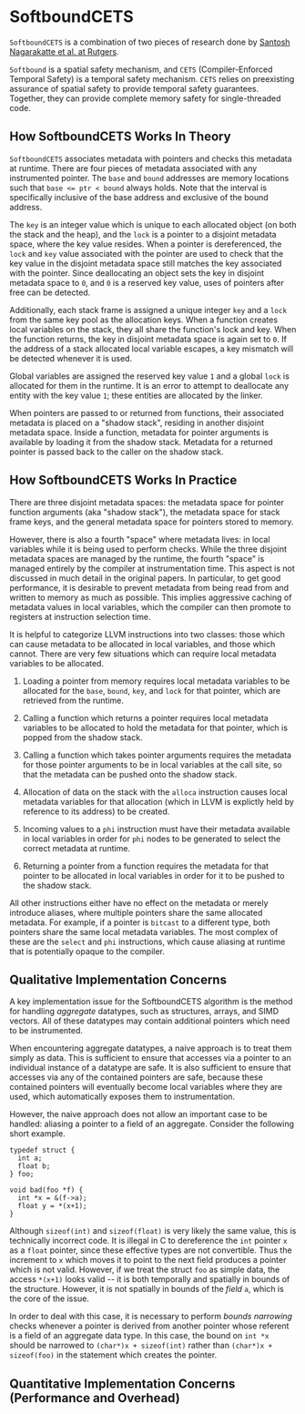 # SoftboundCETS

`SoftboundCETS` is a combination of two pieces of research done by [Santosh
Nagarakatte et al. at
Rutgers](https://www.cs.rutgers.edu/~santosh.nagarakatte/softbound/).

`Softbound` is a spatial safety mechanism, and `CETS` (Compiler-Enforced
Temporal Safety) is a temporal safety mechanism. `CETS` relies on preexisting
assurance of spatial safety to provide temporal safety guarantees. Together,
they can provide complete memory safety for single-threaded code.

## How SoftboundCETS Works In Theory

`SoftboundCETS` associates metadata with pointers and checks this metadata at
runtime. There are four pieces of metadata associated with any instrumented
pointer. The `base` and `bound` addresses are memory locations such that `base
<= ptr < bound` always holds. Note that the interval is specifically inclusive
of the base address and exclusive of the bound address.

The `key` is an integer value which is unique to each allocated object (on both
the stack and the heap), and the `lock` is a pointer to a disjoint metadata
space, where the key value resides. When a pointer is dereferenced, the `lock`
and `key` value associated with the pointer are used to check that the key
value in the disjoint metadata space still matches the key associated with the
pointer. Since deallocating an object sets the key in disjoint metadata space
to `0`, and `0` is a reserved key value, uses of pointers after free can be
detected.

Additionally, each stack frame is assigned a unique integer `key` and a `lock`
from the same key pool as the allocation keys. When a function creates
local variables on the stack, they all share the function's lock and key. When
the function returns, the key in disjoint metadata space is again set to `0`.
If the address of a stack allocated local variable escapes, a key mismatch
will be detected whenever it is used.

Global variables are assigned the reserved key value `1` and a global `lock` is
allocated for them in the runtime. It is an error to attempt to deallocate any
entity with the key value `1`; these entities are allocated by the linker.

When pointers are passed to or returned from functions, their associated
metadata is placed on a "shadow stack", residing in another disjoint metadata
space. Inside a function, metadata for pointer arguments is available by
loading it from the shadow stack. Metadata for a returned pointer is passed
back to the caller on the shadow stack.

## How SoftboundCETS Works In Practice

There are three disjoint metadata spaces: the metadata space for pointer
function arguments (aka "shadow stack"), the metadata space for stack frame
keys, and the general metadata space for pointers stored to memory.

However, there is also a fourth "space" where metadata lives: in local
variables while it is being used to perform checks. While the three disjoint
metadata spaces are managed by the runtime, the fourth "space" is managed
entirely by the compiler at instrumentation time. This aspect is not discussed
in much detail in the original papers. In particular, to get good performance,
it is desirable to prevent metadata from being read from and written to memory
as much as possible. This implies aggressive caching of metadata values in
local variables, which the compiler can then promote to registers at
instruction selection time.

It is helpful to categorize LLVM instructions into two classes: those which can
cause metadata to be allocated in local variables, and those which cannot.
There are very few situations which can require local metadata variables to be
allocated.

1. Loading a pointer from memory requires local metadata variables to
be allocated for the `base`, `bound`, `key`, and `lock` for that pointer, which
are retrieved from the runtime.

2. Calling a function which returns a pointer
requires local metadata variables to be allocated to hold the metadata for that
pointer, which is popped from the shadow stack.

3. Calling a function which takes
pointer arguments requires the metadata for those pointer arguments to be in
local variables at the call site, so that the metadata can be pushed onto the
shadow stack.

4. Allocation of data on the stack with the `alloca`
instruction causes local metadata variables for that allocation (which in LLVM
is explictly held by reference to its address) to be created.

5. Incoming values to a `phi` instruction must have their metadata available in
local variables in order for `phi` nodes to be generated to select the correct
metadata at runtime.

6. Returning a pointer from a function requires the metadata for that pointer
to be allocated in local variables in order for it to be pushed to the shadow
stack.

All other instructions either have no effect on the metadata or merely
introduce aliases, where multiple pointers share the same allocated metadata.
For example, if a pointer is `bitcast` to a different type, both pointers share
the same local metadata variables. The most complex of these are the `select`
and `phi` instructions, which cause aliasing at runtime that is potentially
opaque to the compiler.

## Qualitative Implementation Concerns

A key implementation issue for the SoftboundCETS algorithm is the method for
handling _aggregate_ datatypes, such as structures, arrays, and SIMD vectors.
All of these datatypes may contain additional pointers which need to be
instrumented.

When encountering aggregate datatypes, a naive approach is to treat them simply
as data. This is sufficient to ensure that accesses via a pointer to an
individual instance of a datatype are safe. It is also
sufficient to ensure that accesses via any of the contained pointers are safe,
because these contained pointers will eventually become local variables
where they are used, which automatically exposes them to instrumentation.

However, the naive approach does not allow an important case to be handled:
aliasing a pointer to a field of an aggregate. Consider the following short
example.

```
typedef struct {
  int a;
  float b;
} foo;

void bad(foo *f) {
  int *x = &(f->a);
  float y = *(x+1);
}
```

Although `sizeof(int)` and `sizeof(float)` is very likely the same value, this
is technically incorrect code. It is illegal in C to dereference the `int`
pointer `x` as a `float` pointer, since these effective types are not
convertible. Thus the increment to `x` which moves it to point to the next
field produces a pointer which is not valid. However, if we treat the struct
`foo` as simple data, the access `*(x+1)` looks valid -- it is both temporally
and spatially in bounds of the structure. However, it is not spatially in
bounds of the _field_ `a`, which is the core of the issue.

In order to deal with this case, it is necessary to perform *bounds narrowing*
checks whenever a pointer is derived from another pointer whose referent is a
field of an aggregate data type. In this case, the bound on `int *x` should be
narrowed to `(char*)x + sizeof(int)` rather than `(char*)x + sizeof(foo)` in
the statement which creates the pointer.

## Quantitative Implementation Concerns (Performance and Overhead)
